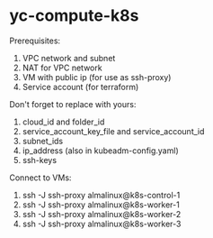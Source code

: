 # yc-compute-k8s
Prerequisites:
1. VPC network and subnet
2. NAT for VPC network
3. VM with public ip (for use as ssh-proxy)
4. Service account (for terraform)

Don't forget to replace with yours:
1. cloud_id and folder_id
3. service_account_key_file and service_account_id
5. subnet_ids
6. ip_address (also in kubeadm-config.yaml)
7. ssh-keys

Connect to VMs:
1. ssh -J ssh-proxy almalinux@k8s-control-1
2. ssh -J ssh-proxy almalinux@k8s-worker-1
3. ssh -J ssh-proxy almalinux@k8s-worker-2
4. ssh -J ssh-proxy almalinux@k8s-worker-3